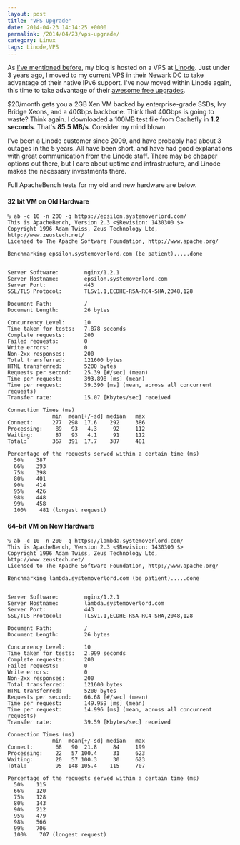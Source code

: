 ```yaml
---
layout: post
title: "VPS Upgrade"
date: 2014-04-23 14:14:25 +0000
permalink: /2014/04/23/vps-upgrade/
category: Linux
tags: Linode,VPS
---
```

As [I've mentioned before](https://systemoverlord.com/blog/2011/05/18/linode-rocks/),
my blog is hosted on a VPS at
[Linode](http://www.linode.com/?r=680a893e24df3597d32f58cd41930e969027dc06).
Just under 3 years ago, I moved to my current VPS in their Newark DC to take
advantage of their native IPv6 support.  I've now moved within Linode again,
this time to take advantage of their [awesome free
upgrades](https://blog.linode.com/2014/04/17/linode-cloud-ssds-double-ram-much-more/).

$20/month gets you a 2GB Xen VM backed by enterprise-grade SSDs, Ivy Bridge
Xeons, and a 40Gbps backbone.  Think that 40Gbps is going to waste?  Think
again.  I downloaded a 100MB test file from Cachefly in **1.2 seconds**.  That's
**85.5 MB/s**.  Consider my mind blown.

I've been a Linode customer since 2009, and have probably had about 3 outages in
the 5 years.  All have been short, and have had good explanations with great
communication from the Linode staff.  There may be cheaper options out there,
but I care about uptime and infrastructure, and Linode makes the necessary
investments there.

Full ApacheBench tests for my old and new hardware are below.

#### 32 bit VM on Old Hardware ####
    % ab -c 10 -n 200 -q https://epsilon.systemoverlord.com/
    This is ApacheBench, Version 2.3 <$Revision: 1430300 $>
    Copyright 1996 Adam Twiss, Zeus Technology Ltd, http://www.zeustech.net/
    Licensed to The Apache Software Foundation, http://www.apache.org/

    Benchmarking epsilon.systemoverlord.com (be patient).....done


    Server Software:        nginx/1.2.1
    Server Hostname:        epsilon.systemoverlord.com
    Server Port:            443
    SSL/TLS Protocol:       TLSv1.1,ECDHE-RSA-RC4-SHA,2048,128

    Document Path:          /
    Document Length:        26 bytes

    Concurrency Level:      10
    Time taken for tests:   7.878 seconds
    Complete requests:      200
    Failed requests:        0
    Write errors:           0
    Non-2xx responses:      200
    Total transferred:      121600 bytes
    HTML transferred:       5200 bytes
    Requests per second:    25.39 [#/sec] (mean)
    Time per request:       393.898 [ms] (mean)
    Time per request:       39.390 [ms] (mean, across all concurrent requests)
    Transfer rate:          15.07 [Kbytes/sec] received

    Connection Times (ms)
                  min  mean[+/-sd] median   max
    Connect:      277  298  17.6    292     386
    Processing:    89   93   4.3     92     112
    Waiting:       87   93   4.1     91     112
    Total:        367  391  17.7    387     481

    Percentage of the requests served within a certain time (ms)
      50%    387
      66%    393
      75%    398
      80%    401
      90%    414
      95%    426
      98%    448
      99%    458
      100%    481 (longest request)

#### 64-bit VM on New Hardware ####
    % ab -c 10 -n 200 -q https://lambda.systemoverlord.com/
    This is ApacheBench, Version 2.3 <$Revision: 1430300 $>
    Copyright 1996 Adam Twiss, Zeus Technology Ltd, http://www.zeustech.net/
    Licensed to The Apache Software Foundation, http://www.apache.org/

    Benchmarking lambda.systemoverlord.com (be patient).....done


    Server Software:        nginx/1.2.1
    Server Hostname:        lambda.systemoverlord.com
    Server Port:            443
    SSL/TLS Protocol:       TLSv1.1,ECDHE-RSA-RC4-SHA,2048,128

    Document Path:          /
    Document Length:        26 bytes

    Concurrency Level:      10
    Time taken for tests:   2.999 seconds
    Complete requests:      200
    Failed requests:        0
    Write errors:           0
    Non-2xx responses:      200
    Total transferred:      121600 bytes
    HTML transferred:       5200 bytes
    Requests per second:    66.68 [#/sec] (mean)
    Time per request:       149.959 [ms] (mean)
    Time per request:       14.996 [ms] (mean, across all concurrent requests)
    Transfer rate:          39.59 [Kbytes/sec] received

    Connection Times (ms)
                  min  mean[+/-sd] median   max
    Connect:       68   90  21.8     84     199
    Processing:    22   57 100.4     31     623
    Waiting:       20   57 100.3     30     623
    Total:         95  148 105.4    115     707

    Percentage of the requests served within a certain time (ms)
      50%    115
      66%    120
      75%    128
      80%    143
      90%    212
      95%    479
      98%    566
      99%    706
      100%    707 (longest request)

